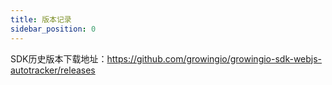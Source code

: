 ```yaml
---
title: 版本记录
sidebar_position: 0
---
```


SDK历史版本下载地址：<https://github.com/growingio/growingio-sdk-webjs-autotracker/releases>
